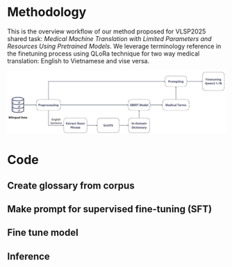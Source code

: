 # Methodology
This is the overview workflow of our method proposed for VLSP2025 shared task: *Medical Machine Translation with
Limited Parameters and Resources Using Pretrained Models*. 
We leverage terminology reference in the finetuning process using QLoRa technique for two way medical translation: English to Vietnamese and vise versa.

[![Workflow](image.jpg)](image.jpg)

# Code 

## Create glossary from corpus

## Make prompt for supervised fine-tuning (SFT)

## Fine tune model

## Inference



